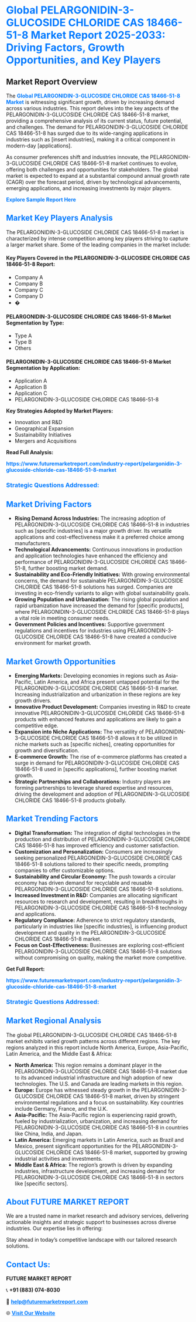 <h1 style="color: #007BFF;">Global PELARGONIDIN-3-GLUCOSIDE CHLORIDE CAS 18466-51-8 Market Report 2025-2033: Driving Factors, Growth Opportunities, and Key Players</h1>

<section id="overview">
<h2>Market Report Overview</h2>
<p>The <a href="https://www.futuremarketreport.com/industry-report/pelargonidin-3-glucoside-chloride-cas-18466-51-8-market" style="color: #007BFF; text-decoration: none;"><strong>Global PELARGONIDIN-3-GLUCOSIDE CHLORIDE CAS 18466-51-8 Market</strong></a> is witnessing significant growth, driven by increasing demand across various industries. This report delves into the key aspects of the PELARGONIDIN-3-GLUCOSIDE CHLORIDE CAS 18466-51-8 market, providing a comprehensive analysis of its current status, future potential, and challenges. The demand for PELARGONIDIN-3-GLUCOSIDE CHLORIDE CAS 18466-51-8 has surged due to its wide-ranging applications in industries such as [insert industries], making it a critical component in modern-day [applications].</p>
<p>As consumer preferences shift and industries innovate, the PELARGONIDIN-3-GLUCOSIDE CHLORIDE CAS 18466-51-8 market continues to evolve, offering both challenges and opportunities for stakeholders. The global market is expected to expand at a substantial compound annual growth rate (CAGR) over the forecast period, driven by technological advancements, emerging applications, and increasing investments by major players.</p>
</section>

<section id="overview">
<p><a href="https://www.futuremarketreport.com/request-sample/reportId=120043" style="color: #007BFF; text-decoration: none;"><strong>Explore Sample Report Here</strong></a></p>
</section>

<section id="key-players">
<h2 style="color: #007BFF;">Market Key Players Analysis</h2>
<p>The PELARGONIDIN-3-GLUCOSIDE CHLORIDE CAS 18466-51-8 market is characterized by intense competition among key players striving to capture a larger market share. Some of the leading companies in the market include:</p>
<h4>Key Players Covered in the PELARGONIDIN-3-GLUCOSIDE CHLORIDE CAS 18466-51-8 Report:</h4>
<ul><li>Company A</li><li>Company B</li><li>Company C</li><li>Company D</li><li>�</li></ul>
<h4>PELARGONIDIN-3-GLUCOSIDE CHLORIDE CAS 18466-51-8 Market Segmentation by Type:</h4>
<ul><li>Type A</li><li>Type B</li><li>Others</li></ul>

<h4>PELARGONIDIN-3-GLUCOSIDE CHLORIDE CAS 18466-51-8 Market Segmentation by Application:</h4>
<ul><li>Application A</li><li>Application B</li><li>Application C</li><li>PELARGONIDIN-3-GLUCOSIDE CHLORIDE CAS 18466-51-8</li></ul>
<p><strong>Key Strategies Adopted by Market Players:</strong></p>
<ul>
<li>Innovation and R&D</li>
<li>Geographical Expansion</li>
<li>Sustainability Initiatives</li>
<li>Mergers and Acquisitions</li>
</ul>
</section>

<section>
<p><strong>Read Full Analysis: </strong></p><a href="https://www.futuremarketreport.com/industry-report/pelargonidin-3-glucoside-chloride-cas-18466-51-8-market" style="color: #007BFF; text-decoration: none;"><strong>https://www.futuremarketreport.com/industry-report/pelargonidin-3-glucoside-chloride-cas-18466-51-8-market</strong></a>
<h3 style="color: #007BFF;">Strategic Questions Addressed:</h3>
</section>

<section id="driving-factors">
<h2 style="color: #007BFF;">Market Driving Factors</h2>
<ul>
<li><strong>Rising Demand Across Industries:</strong> The increasing adoption of PELARGONIDIN-3-GLUCOSIDE CHLORIDE CAS 18466-51-8 in industries such as [specific industries] is a major growth driver. Its versatile applications and cost-effectiveness make it a preferred choice among manufacturers.</li>
<li><strong>Technological Advancements:</strong> Continuous innovations in production and application technologies have enhanced the efficiency and performance of PELARGONIDIN-3-GLUCOSIDE CHLORIDE CAS 18466-51-8, further boosting market demand.</li>
<li><strong>Sustainability and Eco-Friendly Initiatives:</strong> With growing environmental concerns, the demand for sustainable PELARGONIDIN-3-GLUCOSIDE CHLORIDE CAS 18466-51-8 solutions has surged. Companies are investing in eco-friendly variants to align with global sustainability goals.</li>
<li><strong>Growing Population and Urbanization:</strong> The rising global population and rapid urbanization have increased the demand for [specific products], where PELARGONIDIN-3-GLUCOSIDE CHLORIDE CAS 18466-51-8 plays a vital role in meeting consumer needs.</li>
<li><strong>Government Policies and Incentives:</strong> Supportive government regulations and incentives for industries using PELARGONIDIN-3-GLUCOSIDE CHLORIDE CAS 18466-51-8 have created a conducive environment for market growth.</li>
</ul>
</section>

<section id="growth-opportunities">
<h2 style="color: #007BFF;">Market Growth Opportunities</h2>
<ul>
<li><strong>Emerging Markets:</strong> Developing economies in regions such as Asia-Pacific, Latin America, and Africa present untapped potential for the PELARGONIDIN-3-GLUCOSIDE CHLORIDE CAS 18466-51-8 market. Increasing industrialization and urbanization in these regions are key growth drivers.</li>
<li><strong>Innovative Product Development:</strong> Companies investing in R&D to create innovative PELARGONIDIN-3-GLUCOSIDE CHLORIDE CAS 18466-51-8 products with enhanced features and applications are likely to gain a competitive edge.</li>
<li><strong>Expansion into Niche Applications:</strong> The versatility of PELARGONIDIN-3-GLUCOSIDE CHLORIDE CAS 18466-51-8 allows it to be utilized in niche markets such as [specific niches], creating opportunities for growth and diversification.</li>
<li><strong>E-commerce Growth:</strong> The rise of e-commerce platforms has created a surge in demand for PELARGONIDIN-3-GLUCOSIDE CHLORIDE CAS 18466-51-8 used in [specific applications], further boosting market growth.</li>
<li><strong>Strategic Partnerships and Collaborations:</strong> Industry players are forming partnerships to leverage shared expertise and resources, driving the development and adoption of PELARGONIDIN-3-GLUCOSIDE CHLORIDE CAS 18466-51-8 products globally.</li>
</ul>
</section>

<section id="trending-factors">
<h2 style="color: #007BFF;">Market Trending Factors</h2>
<ul>
<li><strong>Digital Transformation:</strong> The integration of digital technologies in the production and distribution of PELARGONIDIN-3-GLUCOSIDE CHLORIDE CAS 18466-51-8 has improved efficiency and customer satisfaction.</li>
<li><strong>Customization and Personalization:</strong> Consumers are increasingly seeking personalized PELARGONIDIN-3-GLUCOSIDE CHLORIDE CAS 18466-51-8 solutions tailored to their specific needs, prompting companies to offer customizable options.</li>
<li><strong>Sustainability and Circular Economy:</strong> The push towards a circular economy has driven demand for recyclable and reusable PELARGONIDIN-3-GLUCOSIDE CHLORIDE CAS 18466-51-8 solutions.</li>
<li><strong>Increased Investment in R&D:</strong> Companies are allocating significant resources to research and development, resulting in breakthroughs in PELARGONIDIN-3-GLUCOSIDE CHLORIDE CAS 18466-51-8 technology and applications.</li>
<li><strong>Regulatory Compliance:</strong> Adherence to strict regulatory standards, particularly in industries like [specific industries], is influencing product development and quality in the PELARGONIDIN-3-GLUCOSIDE CHLORIDE CAS 18466-51-8 market.</li>
<li><strong>Focus on Cost-Effectiveness:</strong> Businesses are exploring cost-efficient PELARGONIDIN-3-GLUCOSIDE CHLORIDE CAS 18466-51-8 solutions without compromising on quality, making the market more competitive.</li>
</ul>
</section>

<section>
<p><strong>Get Full Report: </strong></p><a href="https://www.futuremarketreport.com/industry-report/pelargonidin-3-glucoside-chloride-cas-18466-51-8-market" style="color: #007BFF; text-decoration: none;"><strong>https://www.futuremarketreport.com/industry-report/pelargonidin-3-glucoside-chloride-cas-18466-51-8-market</strong></a>
<h3 style="color: #007BFF;">Strategic Questions Addressed:</h3>
</section>


<section id="regional-analysis">
<h2 style="color: #007BFF;">Market Regional Analysis</h2>
<p>The global PELARGONIDIN-3-GLUCOSIDE CHLORIDE CAS 18466-51-8 market exhibits varied growth patterns across different regions. The key regions analyzed in this report include North America, Europe, Asia-Pacific, Latin America, and the Middle East & Africa:</p>
<ul>
<li><strong>North America:</strong> This region remains a dominant player in the PELARGONIDIN-3-GLUCOSIDE CHLORIDE CAS 18466-51-8 market due to its advanced industrial infrastructure and high adoption of new technologies. The U.S. and Canada are leading markets in this region.</li>
<li><strong>Europe:</strong> Europe has witnessed steady growth in the PELARGONIDIN-3-GLUCOSIDE CHLORIDE CAS 18466-51-8 market, driven by stringent environmental regulations and a focus on sustainability. Key countries include Germany, France, and the U.K.</li>
<li><strong>Asia-Pacific:</strong> The Asia-Pacific region is experiencing rapid growth, fueled by industrialization, urbanization, and increasing demand for PELARGONIDIN-3-GLUCOSIDE CHLORIDE CAS 18466-51-8 in countries like China, India, and Japan.</li>
<li><strong>Latin America:</strong> Emerging markets in Latin America, such as Brazil and Mexico, present significant opportunities for the PELARGONIDIN-3-GLUCOSIDE CHLORIDE CAS 18466-51-8 market, supported by growing industrial activities and investments.</li>
<li><strong>Middle East & Africa:</strong> The region’s growth is driven by expanding industries, infrastructure development, and increasing demand for PELARGONIDIN-3-GLUCOSIDE CHLORIDE CAS 18466-51-8 in sectors like [specific sectors].</li>
</ul>
</section>

<footer>
<h2 style="color: #007BFF;">About FUTURE MARKET REPORT</h2>
<p>We are a trusted name in market research and advisory services, delivering actionable insights and strategic support to businesses across diverse industries. Our expertise lies in offering:</p>

<p>Stay ahead in today’s competitive landscape with our tailored research solutions.</p>

<h2 style="color: #007BFF;">Contact Us:</h2>
<p><strong>FUTURE MARKET REPORT</strong></p>
<p>📞 <strong>+91 (883) 074-8030</strong></p>
<p>📧 <strong><a href="mailto:help@futuremarketreport.com" style="color: #007BFF;">help@futuremarketreport.com</a></strong></p>
<p>🌐 <strong><a href="https://www.futuremarketreport.com/" style="color: #007BFF;">Visit Our Website</a></strong></p>
</footer>